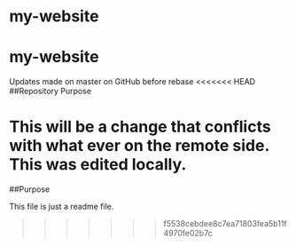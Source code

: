 # my-website

# my-website
Updates made on master on GitHub before rebase
<<<<<<< HEAD
##Repository Purpose

This will be a change that conflicts
with what ever on the remote side.
This was edited locally.
=======
##Purpose

This file is just a readme file.
>>>>>>> f5538cebdee8c7ea71803fea5b11f4970fe02b7c
